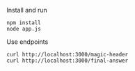 Install and run
```
npm install
node app.js
```

Use endpoints
```
curl http://localhost:3000/magic-header
curl http://localhost:3000/final-answer
```